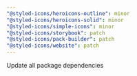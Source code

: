 ```yaml
---
"@styled-icons/heroicons-outline": minor
"@styled-icons/heroicons-solid": minor
"@styled-icons/simple-icons": minor
"@styled-icons/storybook": patch
"@styled-icons/pack-builder": patch
"@styled-icons/website": patch
---
```


Update all package dependencies
